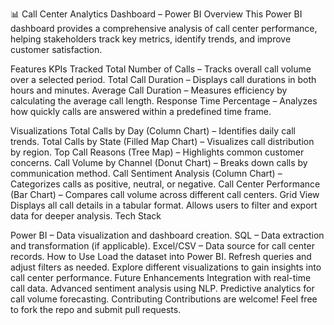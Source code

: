 📊 Call Center Analytics Dashboard – Power BI
Overview
This Power BI dashboard provides a comprehensive analysis of call center performance, helping stakeholders track key metrics, identify trends, and improve customer satisfaction.

Features
KPIs Tracked
Total Number of Calls – Tracks overall call volume over a selected period.
Total Call Duration – Displays call durations in both hours and minutes.
Average Call Duration – Measures efficiency by calculating the average call length.
Response Time Percentage – Analyzes how quickly calls are answered within a predefined time frame.

Visualizations
Total Calls by Day (Column Chart) – Identifies daily call trends.
Total Calls by State (Filled Map Chart) – Visualizes call distribution by region.
Top Call Reasons (Tree Map) – Highlights common customer concerns.
Call Volume by Channel (Donut Chart) – Breaks down calls by communication method.
Call Sentiment Analysis (Column Chart) – Categorizes calls as positive, neutral, or negative.
Call Center Performance (Bar Chart) – Compares call volume across different call centers.
Grid View
Displays all call details in a tabular format.
Allows users to filter and export data for deeper analysis.
Tech Stack


Power BI – Data visualization and dashboard creation.
SQL – Data extraction and transformation (if applicable).
Excel/CSV – Data source for call center records.
How to Use
Load the dataset into Power BI.
Refresh queries and adjust filters as needed.
Explore different visualizations to gain insights into call center performance.
Future Enhancements
Integration with real-time call data.
Advanced sentiment analysis using NLP.
Predictive analytics for call volume forecasting.
Contributing
Contributions are welcome! Feel free to fork the repo and submit pull requests.
